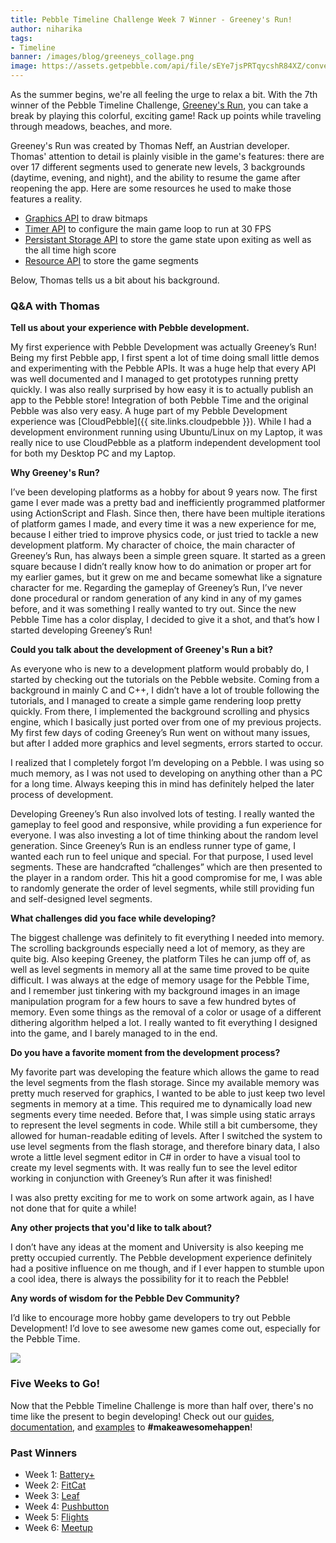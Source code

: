 ```yaml
---
title: Pebble Timeline Challenge Week 7 Winner - Greeney's Run! 
author: niharika
tags: 
- Timeline
banner: /images/blog/greeneys_collage.png
image: https://assets.getpebble.com/api/file/sEYe7jsPRTqycshR84XZ/convert?cache=true&fit=crop&w=80&h=80
---
```


As the summer begins, we're all feeling the urge to relax a bit. With the 7th 
winner of the Pebble Timeline Challenge, 
[Greeney's Run](https://apps.getpebble.com/en_US/application/554f9adb4e604b9ed3000071), 
you can take a break by playing this colorful, exciting game! Rack up points
while traveling through meadows, beaches, and more.





Greeney's Run was created by Thomas Neff, an Austrian developer. Thomas' 
attention to detail is plainly visible in the game's features: there are over 17 
different segments used to generate new levels, 3 backgrounds (daytime, evening, 
and night), and the ability to resume the game after reopening the app. Here are
some resources he used to make those features a reality. 

- [Graphics API](``Graphics``) to draw bitmaps
- [Timer API](``Timer``) to configure the main game loop to run at 30 FPS 
- [Persistant Storage API](``Storage``) to store the game state upon exiting as 
well as the all time high score
- [Resource API](``Resources``) to store the game segments 

Below, Thomas tells us a bit about his background.

### Q&A with Thomas 

**Tell us about your experience with Pebble development.**

My first experience with Pebble Development was actually Greeney’s Run!  Being 
my first Pebble app, I first spent a lot of time doing small little demos and 
experimenting with the Pebble APIs. It was a huge help that every API was well 
documented and I managed to get prototypes running pretty quickly. I was also 
really surprised by how easy it is to actually publish an app to the Pebble 
store! Integration of both Pebble Time and the original Pebble was also very 
easy. A huge part of my Pebble Development experience was 
[CloudPebble]({{ site.links.cloudpebble }}). While I had a development environment 
running using Ubuntu/Linux on my Laptop, it was really nice to use CloudPebble 
as a platform independent development tool for both my Desktop PC and my Laptop.

**Why Greeney's Run?**

I’ve been developing platforms as a hobby for about 9 years now. The first 
game I ever made was a pretty bad and inefficiently programmed platformer using 
ActionScript and Flash. Since then, there have been multiple iterations of 
platform games I made, and every time it was a new experience for me, because I 
either tried to improve physics code, or just tried to tackle a new development 
platform. My character of choice, the main character of Greeney’s Run, has 
always been a simple green square. It started as a green square because I didn’t
really know how to do animation or proper art for my earlier games, but it grew 
on me and became somewhat like a signature character for me. Regarding the 
gameplay of Greeney’s Run, I’ve never done procedural or random generation of 
any kind in any of my games before, and it was something I really wanted to try 
out. Since the new Pebble Time has a color display, I decided to give it a shot,
and that’s how I started developing Greeney’s Run!

**Could you talk about the development of Greeney's Run a bit?**

As everyone who is new to a development platform would probably do, I started by
checking out the tutorials on the Pebble website. Coming from a background in 
mainly C and C++, I didn’t have a lot of trouble following the tutorials, and I 
managed to create a simple game rendering loop pretty quickly. From there, I 
implemented the background scrolling and physics engine, which I basically just 
ported over from one of my previous projects. My first few days of coding 
Greeney’s Run went on without many issues, but after I added more graphics and 
level segments, errors started to occur.

I realized that I completely forgot I’m developing on a Pebble. I was using so 
much memory, as I was not used to developing on anything other than a PC for a 
long time. Always keeping this in mind has definitely helped the later process 
of development.

Developing Greeney’s Run also involved lots of testing. I really wanted the 
gameplay to feel good and responsive, while providing a fun experience for 
everyone. I was also investing a lot of time thinking about the random level 
generation. Since Greeney’s Run is an endless runner type of game, I wanted each
run to feel unique and special. For that purpose, I used level segments. These 
are handcrafted “challenges” which are then presented to the player in a random 
order. This hit a good compromise for me, I was able to randomly generate the 
order of level segments, while still providing fun and self-designed level 
segments.

**What challenges did you face while developing?**

The biggest challenge was definitely to fit everything I needed into memory. The
scrolling backgrounds especially need a lot of memory, as they are quite big. 
Also keeping Greeney, the platform Tiles he can jump off of, as well as level 
segments in memory all at the same time proved to be quite difficult.  I was 
always at the edge of memory usage for the Pebble Time, and I remember just 
tinkering with my background images in an image manipulation program for a few 
hours to save a few hundred bytes of memory. Even some things as the removal of 
a color or usage of a different dithering algorithm helped a lot. I really 
wanted to fit everything I designed into the game, and I barely managed to in 
the end. 

**Do you have a favorite moment from the development process?**

My favorite part was developing the feature which allows the game to read the 
level segments from the flash storage. Since my available memory was pretty much
reserved for graphics, I wanted to be able to just keep two level segments in 
memory at a time. This required me to dynamically load new segments every time 
needed. Before that, I was simple using static arrays to represent the level 
segments in code. While still a bit cumbersome, they allowed for human-readable 
editing of levels. After I switched the system to use level segments from the 
flash storage, and therefore binary data, I also wrote a little level segment 
editor in C# in order to have a visual tool to create my level segments with. It
was really fun to see the level editor working in conjunction with Greeney’s Run
after it was finished!

I was also pretty exciting for me to work on some artwork again, as I have not 
done that for quite a while!

**Any other projects that you'd like to talk about?**

I don’t have any ideas at the moment and University is also keeping me pretty 
occupied currently.  The Pebble development experience definitely had a positive
influence on me though, and if I ever happen to stumble upon a cool idea, there 
is always the possibility for it to reach the Pebble!

**Any words of wisdom for the Pebble Dev Community?**

I’d like to encourage more hobby game developers to try out Pebble Development! 
I’d love to see awesome new games come out, especially for the Pebble Time. 

![](/images/blog/thomas_neff.png)

### Five Weeks to Go!

Now that the Pebble Timeline Challenge is more than half over, there's no time
like the present to begin developing! Check out our [guides](/guides/), 
[documentation](/docs/), and [examples](/examples/) to **#makeawesomehappen**! 

### Past Winners 

- Week 1: [Battery+](/blog/2015/05/08/timeline-challenge-week-1/)
- Week 2: [FitCat](/blog/2015/05/17/timeline-challenge-week-two/)
- Week 3: [Leaf](/blog/2015/05/22/timeline-challenge-week-three/)
- Week 4: [Pushbutton](/blog/2015/05/29/timeline-challenge-week-four/)
- Week 5: [Flights](/blog/2015/06/05/timeline-challenge-week-five/)
- Week 6: [Meetup](/blog/2015/06/12/timeline-challenge-week-six/)